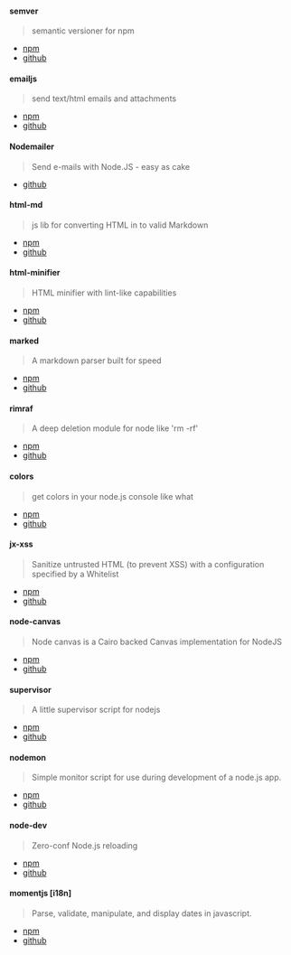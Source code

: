 #### semver

> semantic versioner for npm

* [npm](https://www.npmjs.org/package/semver)
* [github](https://github.com/isaacs/node-semver) 


#### emailjs

> send text/html emails and attachments

* [npm](https://www.npmjs.org/package/emailjs)
* [github](https://github.com/eleith/emailjs)



#### Nodemailer

> Send e-mails with Node.JS - easy as cake

* [github](https://github.com/andris9/Nodemailer)



#### html-md

> js lib for converting HTML in to valid Markdown

* [npm](https://www.npmjs.org/package/html-md)
* [github](https://github.com/neocotic/html.md)


#### html-minifier

> HTML minifier with lint-like capabilities

* [npm](https://www.npmjs.org/package/html-minifier)
* [github](https://github.com/kangax/html-minifier)


#### marked

> A markdown parser built for speed

* [npm](https://www.npmjs.org/package/marked)
* [github](https://github.com/chjj/marked)


#### rimraf

> A deep deletion module for node like 'rm -rf'

* [npm](https://www.npmjs.org/package/rimraf)
* [github](https://github.com/isaacs/rimraf)


#### colors

> get colors in your node.js console like what

* [npm](https://www.npmjs.org/package/colors)
* [github](https://github.com/Marak/colors.js)


#### jx-xss

> Sanitize untrusted HTML (to prevent XSS) with a configuration specified by a Whitelist

* [npm](https://www.npmjs.org/package/xss)
* [github](https://github.com/leizongmin/js-xss)


#### node-canvas

> Node canvas is a Cairo backed Canvas implementation for NodeJS

* [npm](https://www.npmjs.org/package/canvas)
* [github](https://github.com/LearnBoost/node-canvas)


#### supervisor

> A little supervisor script for nodejs

* [npm](https://www.npmjs.org/package/supervisor)
* [github](https://github.com/isaacs/node-supervisor)


#### nodemon

> Simple monitor script for use during development of a node.js app.

* [npm](https://www.npmjs.org/package/nodemon)
* [github](https://github.com/remy/nodemon)


#### node-dev

> Zero-conf Node.js reloading

* [npm](https://www.npmjs.org/package/node-dev)
* [github](https://github.com/fgnass/node-dev)


#### momentjs [i18n]

> Parse, validate, manipulate, and display dates in javascript.

* [npm](https://www.npmjs.org/package/moment)
* [github](https://github.com/moment/moment)


